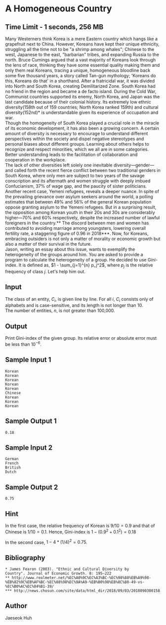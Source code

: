 # A Homogeneous Country

## Time Limit - 1 seconds, 256 MB


Many Westerners think Korea is a mere Eastern country which hangs like a grapefruit next to China. However, Koreans have kept their unique ethnicity, struggling all the time not to be "a shrimp among whales"; Chinese to the west, Japanese to the east, "barbarian" tribes, and expanding Russia to the north. Bruce Cumings argued that a vast majority of Koreans look through the lens of race, thinking they have some essential quality making them and only them real Koreans, tracing a unique, homogeneous bloodline back some five thousand years, a story called Tan-gun mythology; 'Koreans do this, Koreans do that' in a shorthand. After a fratricidal war, it was divided into North and South Korea, creating Demilitarized Zone. South Korea had no friend in the region and became a de facto island. During the Cold War, Communist countries supported its enemy, North Korea, and Japan was the last candidate because of their colonial history. Its extremely low ethnic diversity(158th out of 159 countries; North Korea ranked 159th) and cultural diversity(152nd)* is understandable given its experience of occupation and war.  
Though the homogeneity of South Korea played a crucial role in the miracle of its economic development, it has also been a growing concern. A certain amount of diversity is necessary to encourage to understand different perspectives within the society and dispel negative stereotypes and personal biases about different groups. Learning about others helps to recognize and respect minorities, which we all are in some categories. Better understanding leads to the facilitation of collaboration and cooperation in the workplace.  
The lack of other diversities left solely one inevitable diversity—gender—and called forth the recent fierce conflict between two traditional genders in South Korea, where only men are subject to two years of the savage conscription and its aftermath and women struggle with deeply imbued Confucianism, 37% of wage gap, and the paucity of sister politicians. Another recent case, Yemeni refugees, reveals a deeper nuance. In spite of the prevailing grievance over asylum seekers around the world, a polling estimates that between 49% and 56% of the general Korean population oppose granting asylum to the Yemeni refugees. But in a surprising result, the opposition among Korean youth in their 20s and 30s are considerably higher—70% and 60% respectively, despite the increased number of lawful foreigners in the country.** The discord between men and women has contributed to avoiding marriage among youngsters, lowering overall fertility rate, a staggering figure of 0.96 in 2018***. Now, for Koreans, embracing outsiders is not only a matter of morality or economic growth but also a matter of their survival in the future.  
Jason, writing an essay about this issue, wants to exemplify the heterogeneity of the groups around him. You are asked to provide a program to calculate the heterogeneity of a group. He decided to use Gini-index. It is defined as, $1 - \sum_{j=1}^{n} p_j^2$, where $p_j$ is the relative frequency of class $j$. Let's help him out.  


## Input
The class of an entity, $C_i$, is given line by line. For all $i$, $C_i$ consists only of alphabets and is case-sensitive, and its length is not longer than 10.  
The number of entities, $n$, is not greater than 100,000.  

## Output
Print Gini-index of the given group. Its relative error or absolute error must be less than $10^{-6}$.  

## Sample Input 1
```
Korean
Korean
Korean
Korean
Korean
Chinese
Korean
Korean
Korean
```

## Sample Output 1
```
0.18
```

## Sample Input 2
```
German
French
British
Dutch
```

## Sample Output 2
```
0.75
```
## Hint
In the first case, the relative frequency of Korean is $9/10=0.9$ and that of Chinese is $1/10=0.1$. Hence, Gini-index is $1 - (0.9^2 + 0.1^2) = 0.18$

In the second case, $1 - 4 * (1 / 4)^2 = 0.75$.


## Bibliography
```
* James Fearon (2003). "Ethnic and Cultural Diversity by Country". Journal of Economic Growth. 8: 195–222
** http://www.realmeter.net/%EC%A0%9C%EC%A3%BC-%EC%98%88%EB%A9%98-%EB%82%9C%EB%AF%BC-%EC%88%98%EC%9A%A9-%EB%B0%98%EB%8C%80-49-vs-%EC%B0%AC%EC%84%B1-39/
*** http://news.chosun.com/site/data/html_dir/2018/09/03/2018090300158.html
```

## Author
Jaeseok Huh
